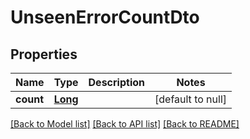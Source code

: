 # UnseenErrorCountDto
## Properties

Name | Type | Description | Notes
------------ | ------------- | ------------- | -------------
**count** | [**Long**](long) |  | [default to null]

[[Back to Model list]](../README#documentation-for-models) [[Back to API list]](../README#documentation-for-api-endpoints) [[Back to README]](../README)

